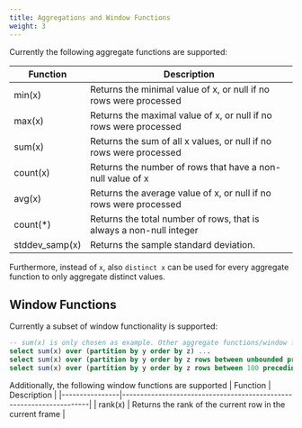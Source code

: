 ```yaml
---
title: Aggregations and Window Functions
weight: 3
---
```

Currently the following aggregate functions are supported:

| Function       | Description                                                         |
|----------------|---------------------------------------------------------------------|
| min(x)         | Returns the minimal value of x, or null if no rows were processed   |
| max(x)         | Returns the maximal value of x, or null if no rows were processed   |
| sum(x)         | Returns the sum of all x values, or null if no rows were processed  |
| count(x)       | Returns the number of rows that have a non-null value of x          |
| avg(x)         | Returns the average value of x, or null if no rows were processed   |
| count(*)       | Returns the total number of rows, that is always a non-null integer |
| stddev_samp(x) | Returns the sample standard deviation.                              |

Furthermore, instead of `x`, also `distinct x` can be used for every aggregate function to only aggregate distinct values.

## Window Functions
Currently a subset of window functionality is supported:

```sql
-- sum(x) is only chosen as example. Other aggregate functions/window functions can be used as well
select sum(x) over (partition by y order by z) ...
select sum(x) over (partition by y order by z rows between unbounded preceding and current row) ...
select sum(x) over (partition by y order by z rows between 100 preceding and 100 following) ...
```
Additionally, the following window functions are supported
| Function       | Description                                                         |
|----------------|---------------------------------------------------------------------|
| rank(x)         | Returns the rank of the current row in the current frame |
